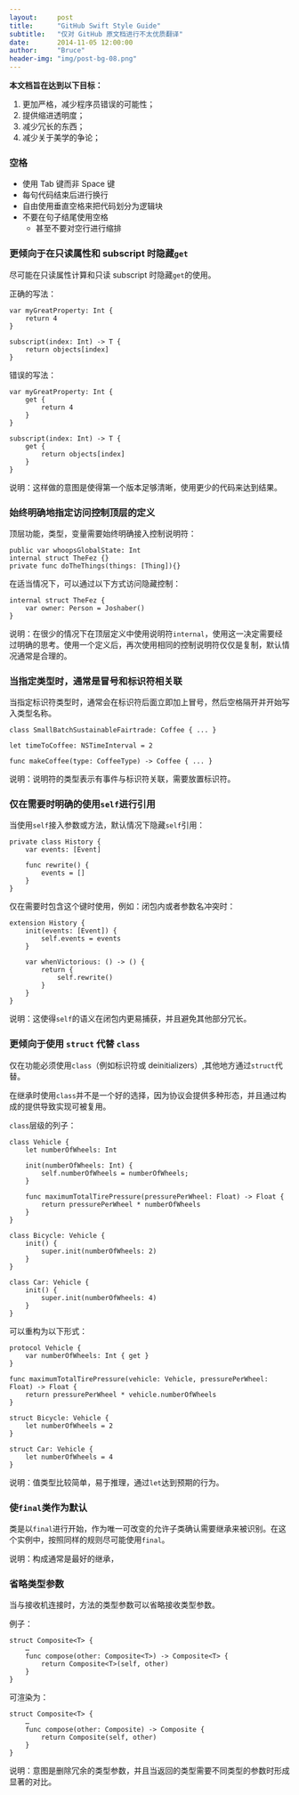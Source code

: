 ```yaml
---
layout:     post
title:      "GitHub Swift Style Guide"
subtitle:   "仅对 GitHub 原文档进行不太优质翻译"
date:       2014-11-05 12:00:00
author:     "Bruce"
header-img: "img/post-bg-08.png"
---
```



**本文档旨在达到以下目标：**

1. 更加严格，减少程序员错误的可能性；
2. 提供缩进透明度；
3. 减少冗长的东西；
4. 减少关于美学的争论；

### 空格

- 使用 Tab 键而非 Space 键
- 每句代码结束后进行换行
- 自由使用垂直空格来把代码划分为逻辑块
- 不要在句子结尾使用空格
	- 甚至不要对空行进行缩排
	
### 更倾向于在只读属性和 subscript 时隐藏`get`

尽可能在只读属性计算和只读 subscript 时隐藏`get`的使用。

正确的写法：

	var myGreatProperty: Int {
		return 4
	}
	
	subscript(index: Int) -> T {
		return objects[index]
	}
	
错误的写法：

	var myGreatProperty: Int {
		get {
			return 4
		}
	}
	
	subscript(index: Int) -> T {
		get {
			return objects[index]
		}
	}
	
说明：这样做的意图是使得第一个版本足够清晰，使用更少的代码来达到结果。

### 始终明确地指定访问控制顶层的定义

顶层功能，类型，变量需要始终明确接入控制说明符：

	public var whoopsGlobalState: Int
	internal struct TheFez {}
	private func doTheThings(things: [Thing]){}
	
在适当情况下，可以通过以下方式访问隐藏控制：

	internal struct TheFez {
		var owner: Person = Joshaber()
	}
	
说明：在很少的情况下在顶层定义中使用说明符`internal`，使用这一决定需要经过明确的思考。使用一个定义后，再次使用相同的控制说明符仅仅是复制，默认情况通常是合理的。

### 当指定类型时，通常是冒号和标识符相关联

当指定标识符类型时，通常会在标识符后面立即加上冒号，然后空格隔开并开始写入类型名称。

	class SmallBatchSustainableFairtrade: Coffee { ... }
	
	let timeToCoffee: NSTimeInterval = 2
	
	func makeCoffee(type: CoffeeType) -> Coffee { ... }
	
说明：说明符的类型表示有事件与标识符关联，需要放置标识符。

### 仅在需要时明确的使用`self`进行引用

当使用`self`接入参数或方法，默认情况下隐藏`self`引用：

	private class History {
	    var events: [Event]
	
	    func rewrite() {
	        events = []
	    }
	}
	
仅在需要时包含这个键时使用，例如：闭包内或者参数名冲突时：

	extension History {
	    init(events: [Event]) {
	        self.events = events
	    }
	
	    var whenVictorious: () -> () {
	        return {
	            self.rewrite()
	        }
	    }
	}
	
说明：这使得`self`的语义在闭包内更易捕获，并且避免其他部分冗长。

### 更倾向于使用 `struct` 代替 `class`

仅在功能必须使用`class`（例如标识符或 deinitializers）,其他地方通过`struct`代替。

在继承时使用`class`并不是一个好的选择，因为协议会提供多种形态，并且通过构成的提供导致实现可被复用。

`class`层级的列子：

	class Vehicle {
	    let numberOfWheels: Int
	
	    init(numberOfWheels: Int) {
	        self.numberOfWheels = numberOfWheels;
	    }
	
	    func maximumTotalTirePressure(pressurePerWheel: Float) -> Float {
	        return pressurePerWheel * numberOfWheels
	    }
	}
	
	class Bicycle: Vehicle {
	    init() {
	        super.init(numberOfWheels: 2)
	    }
	}
	
	class Car: Vehicle {
	    init() {
	        super.init(numberOfWheels: 4)
	    }
	}
	
可以重构为以下形式：

	protocol Vehicle {
	    var numberOfWheels: Int { get }
	}
	
	func maximumTotalTirePressure(vehicle: Vehicle, pressurePerWheel: Float) -> Float {
	    return pressurePerWheel * vehicle.numberOfWheels
	}
	
	struct Bicycle: Vehicle {
	    let numberOfWheels = 2
	}
	
	struct Car: Vehicle {
	    let numberOfWheels = 4
	}
	
说明：值类型比较简单，易于推理，通过`let`达到预期的行为。

### 使`final`类作为默认

类是以`final`进行开始，作为唯一可改变的允许子类确认需要继承来被识别。在这个实例中，按照同样的规则尽可能使用`final`。

说明：构成通常是最好的继承，

### 省略类型参数

当与接收机连接时，方法的类型参数可以省略接收类型参数。

例子：

	struct Composite<T> {
	    …
	    func compose(other: Composite<T>) -> Composite<T> {
	        return Composite<T>(self, other)
	    }
	}
	
可渲染为：

	struct Composite<T> {
	    …
	    func compose(other: Composite) -> Composite {
	        return Composite(self, other)
	    }
	}
	
说明：意图是删除冗余的类型参数，并且当返回的类型需要不同类型的参数时形成显著的对比。
